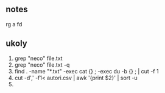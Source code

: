 ## notes
rg a fd

## ukoly
1. grep "neco" file.txt 
2. grep "neco" file.txt -q
3. find . -name "*.txt" -exec cat {} \; -exec du -b {} \; | cut -f 1
4. cut -d',' -f1< autori.csv | awk '{print $2}' | sort -u
5. 